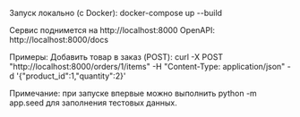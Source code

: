 Запуск локально (с Docker):
  docker-compose up --build

Сервис поднимется на http://localhost:8000
OpenAPI: http://localhost:8000/docs

Примеры:
Добавить товар в заказ (POST):
  curl -X POST "http://localhost:8000/orders/1/items" -H "Content-Type: application/json" -d '{"product_id":1,"quantity":2}'

Примечание: при запуске впервые можно выполнить python -m app.seed для заполнения тестовых данных.
